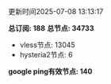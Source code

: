 更新时间2025-07-08 13:13:17

**总订阅: 188**
**总节点: 34733**
- vless节点: 13045
- hysteria2节点: 6

**google ping有效节点: 140**

